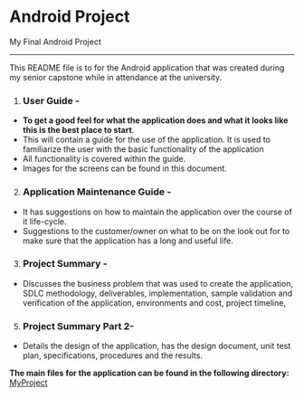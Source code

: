 #  Android Project

My Final Android Project
***
<p>This README file is to for the Android application that was created during my senior capstone while in attendance at the university. </p>

1. ### User Guide - 
* <b>To get a good feel for what the application does and what it looks like this is the best place to start</b>.
* This will contain a guide for the use of the application.  It is used to familiarize the user with the basic functionality of the application
* All functionality is covered within the guide.
* Images for the screens can be found in this document.
2. ### Application Maintenance Guide -
*  It has suggestions on how to maintain the application over the course of it life-cycle.
*  Suggestions to the customer/owner on what to be on the look out for to make sure that the application has a long and useful life.
3. ### Project Summary -  
* Discusses the business problem that was used to create the application, SDLC methodology, deliverables, implementation, sample validation and verification of the application, environments and cost, project timeline,
5. ### Project Summary Part 2-  
* Details the design of the application, has the design document, unit test plan, specifications, procedures and the results.

**The main files for the application can be found in the following directory:** [MyProject](https://github.com/HeinoPortfolio/AndroidProject/tree/MyFinalProject)</p>
